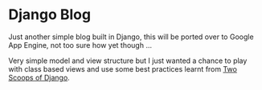 Django Blog
========================

Just another simple blog built in Django, this will be ported over to Google App Engine, not too sure how yet though ...

Very simple model and view structure but I just wanted a chance to play with class based views and use some best practices learnt from [Two Scoops of Django](https://django.2scoops.org/).
